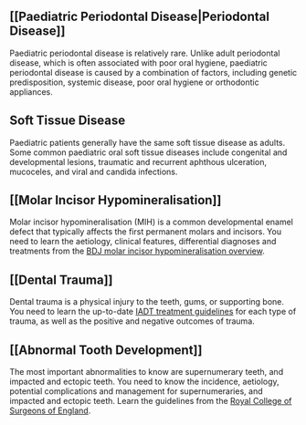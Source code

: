 ## [[Paediatric Periodontal Disease|Periodontal Disease]]
Paediatric periodontal disease is relatively rare. Unlike adult periodontal disease, which is often associated with poor oral hygiene, paediatric periodontal disease is caused by a combination of factors, including genetic predisposition, systemic disease, poor oral hygiene or orthodontic appliances.

## Soft Tissue Disease
Paediatric patients generally have the same soft tissue disease as adults. Some common paediatric oral soft tissue diseases include congenital and developmental lesions, traumatic and recurrent aphthous ulceration, mucoceles, and viral and candida infections.

## [[Molar Incisor Hypomineralisation]]
Molar incisor hypomineralisation (MIH) is a common developmental enamel defect that typically affects the first permanent molars and incisors. You need to learn the aetiology, clinical features, differential diagnoses and treatments from the [BDJ molar incisor hypomineralisation overview](https://www.nature.com/articles/sj.bdj.2018.814).

## [[Dental Trauma]]
Dental trauma is a physical injury to the teeth, gums, or supporting bone. You need to learn the up-to-date [IADT treatment guidelines](https://www.dentaltrauma.co.uk/Guidelines.aspx) for each type of trauma, as well as the positive and negative outcomes of trauma.

## [[Abnormal Tooth Development]]
The most important abnormalities to know are supernumerary teeth, and impacted and ectopic teeth. You need to know the incidence, aetiology, potential complications and management for supernumeraries, and impacted and ectopic teeth. Learn the guidelines from the [Royal College of Surgeons of England](https://www.rcseng.ac.uk/dental-faculties/fds/publications-guidelines/clinical-guidelines/).